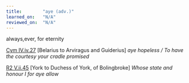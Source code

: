 ```yaml
---
title:        "aye (adv.)"
learned_on:   "N/A"
reviewed_on:  "N/A"
---
```


always,ever, for eternity

[Cym IV.iv.27](https://www.shakespeareswords.com/Public/LanguageCompanion/New%20link:%20Plays.aspx?Act=4&Scene=4&WorkId=7#140170) \[Belarius to Arviragus and Guiderius\] *aye hopeless / To have the courtesy your cradle promised*

[R2 V.ii.45](https://www.shakespeareswords.com/Public/Play.aspx?Act=5&Scene=2&WorkId=22#192747) \[York to Duchess of York, of Bolingbroke\] *Whose state and honour I for aye allow*

